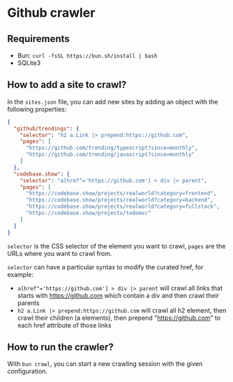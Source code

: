 # Github crawler

## Requirements

- Bun: `curl -fsSL https://bun.sh/install | bash`
- SQLite3

## How to add a site to crawl?

In the `sites.json` file, you can add new sites by adding an object with the following properties:

```json
{
  "github/trendings": {
    "selector": "h2 a.Link |> prepend:https://github.com",
    "pages": [
      "https://github.com/trending/typescript?since=monthly",
      "https://github.com/trending/javascript?since=monthly"
    ]
  },
  "codebase.show": {
    "selector": "a[href^='https://github.com'] > div |> parent",
    "pages": [
      "https://codebase.show/projects/realworld?category=frontend",
      "https://codebase.show/projects/realworld?category=backend",
      "https://codebase.show/projects/realworld?category=fullstack",
      "https://codebase.show/projects/todomvc"
    ]
  }
}
```

`selector` is the CSS selector of the element you want to crawl, `pages` are the URLs where you want to crawl from.

`selector` can have a particular syntax to modify the curated href, for example:

- `a[href^='https://github.com'] > div |> parent` will crawl all links that starts with https://github.com which contain a div and then crawl their parents
- `h2 a.Link |> prepend:https://github.com` will crawl all h2 element, then crawl their children (a elements), then prepend "https://github.com" to each href attribute of those links

## How to run the crawler?

With `bun crawl`, you can start a new crawling session with the given configuration.
